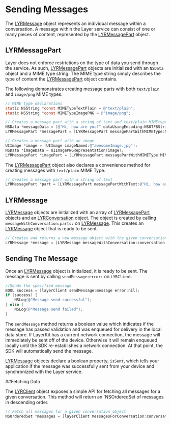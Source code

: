 # Sending Messages

The [LYRMessage](/docs/api/ios#lyrmessage) object represents an individual message within a conversation. A message within the Layer service can consist of one or many pieces of content, represented by the [LYRMessagePart](/docs/api/ios#lyrmessagepart) object.

## LYRMessagePart

Layer does not enforce restrictions on the type of data you send through the service. As such, [LYRMessagePart](/docs/api/ios#lyrmessagepart) objects are initialized with an `NSData` object and a MIME type string. The MIME type string simply describes the type of content the [LYRMessagePart](/docs/api/ios#lyrmessagepart) object contains.

The following demonstrates creating message parts with both `text/plain` and `image/png` MIME types.

```objectivec
// MIME type declarations
static NSString *const MIMETypeTextPlain = @"text/plain";
static NSString *const MIMETypeImagePNG = @"image/png";

// Creates a message part with a string of text and text/plain MIMEtype.
NSData *messageData = [@"Hi, how are you?" dataUsingEncoding:NSUTF8StringEncoding];
LYRMessagePart *messagePart = [LYRMessagePart messagePartWithMIMEType:MIMETypeTextPlain data:messageData];

// Creates a message part with an image
UIImage *image = [UIImage imageNamed:@"awesomeImage.jpg"];
NSData *imageData = UIImagePNGRepresentation(image);
LYRMessagePart *imagePart = [LYRMessagePart messagePartWithMIMEType:MIMETypeImageJPG data:imageData];
```

The [LYRMessagePart](/docs/api/ios#lyrmessagepart) object also declares a convenience method for creating messages with `text/plain` MIME Type.

```objectivec
// Creates a message part with a string of text
LYRMessagePart *part = [LYRMessagePart messagePartWithText:@"Hi, how are you?"];
```

## LYRMessage

[LYRMessage](/docs/api/ios#lyrmessage) objects are initialized with an array of [LYRMessagePart](docs/api/ios#lyrmessagepart) objects and an [LYRConversation](/docs/api/ios#lyrconversation) object.  The object is created by calling `messageWithConversation:parts:` on [LYRMessage](/docs/api/ios#lyrmessage). This creates an [LYRMessage](/docs/api/ios#lyrmessage) object that is ready to be sent.

```objectivec
// Creates and returns a new message object with the given conversation and array of message parts
LYRMessage *message = [LYRMessage messageWithConversation:conversation parts:@[messagePart]];
```

## Sending The Message

Once an [LYRMessage](/docs/api/ios#lyrmessage) object is initialized, it is ready to be sent. The message is sent by calling `sendMessage:error:` on `LYRClient`.

```objectivec
//Sends the specified message
BOOL success = [layerClient sendMessage:message error:nil];
if (success) {
	NSLog(@"Message send successful");
} else {
	NSLog(@"Message send failed");
}
```

The `sendMessage` method returns a boolean value which indicates if the message has passed validation and was enqueued for delivery in the local data store. If LayerKit has a current network connection, the message will immediately be sent off of the device. Otherwise it will remain enqueued locally until the SDK re-establishes a network connection. At that point, the SDK will automatically send the message.

[LYRMessage](/docs/api/ios#lyrmessage) objects declare a boolean property, `isSent`, which tells your application if the message was successfully sent from your device and synchronized with the Layer service.

##Fetching Data

The [LYRClient](/docs/api/ios#lyrclient) object exposes a simple API for fetching all messages for a given conversation. This method will return an `NSOrderedSet of messages in descending order.

```objectivec
// Fetch all messages for a given conversation object
NSOrderedSet *messages = [layerClient messagesForConversation:conversation];
```
